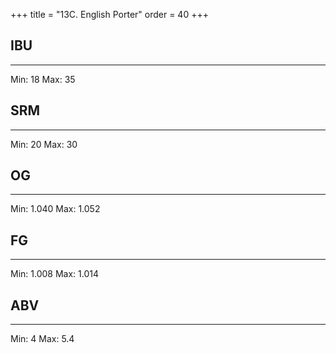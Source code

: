 +++
title = "13C. English Porter"
order = 40
+++
## IBU
******
Min: 18
Max: 35
## SRM
******
Min: 20
Max: 30
## OG
******
Min: 1.040
Max: 1.052
## FG
******
Min: 1.008
Max: 1.014
## ABV
******
Min: 4
Max: 5.4
